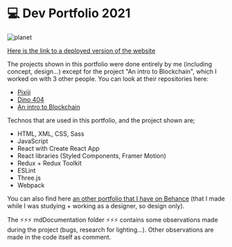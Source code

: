 # 💻 Dev Portfolio 2021

![planet](https://user-images.githubusercontent.com/24965333/118395219-63e8c880-b649-11eb-89b3-cc541c53cee5.jpg)

[Here is the link to a deployed version of the website](https://ludivine-constanti.surge.sh/)

The projects shown in this portfolio were done entirely by me (including concept, design...) except for the project "An intro to Blockchain", which I worked on with 3 other people. You can look at their repositories here:

- [Pixiji](https://github.com/ludivineConstanti/Pixiji)
- [Dino 404](https://github.com/ludivineConstanti/dino-404)
- [An intro to Blockchain](https://github.com/ludivineConstanti/an-intro-to-Blockchain)

Technos that are used in this portfolio, and the project shown are;

- HTML, XML, CSS, Sass
- JavaScript
- React with Create React App
- React libraries (Styled Components, Framer Motion)
- Redux + Redux Toolkit
- ESLint
- Three.js
- Webpack

You can also find here [an other portfolio that I have on Behance](https://www.behance.net/Lu-di) (that I made while I was studying + working as a designer, so design only).

The ⚡⚡⚡ mdDocumentation folder ⚡⚡⚡ contains some observations made during the project (bugs, research for lighting...). Other observations are made in the code itself as comment.
